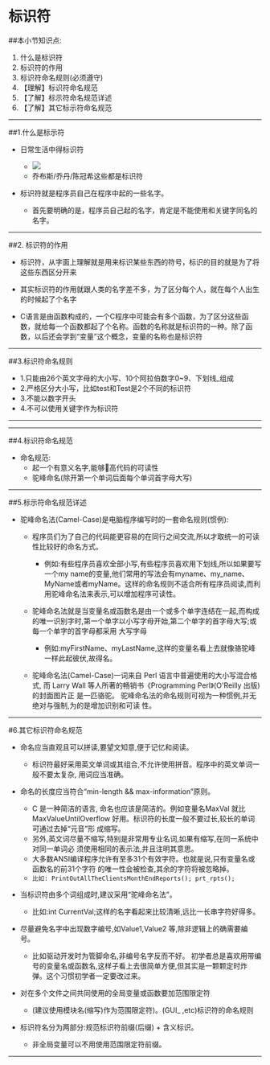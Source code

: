 # 标识符
##本小节知识点:
1. 什么是标识符
2. 标识符的作用
3. 标识符命名规则(必须遵守)
4. 【理解】标识符命名规范
5. 【了解】标示符命名规范详述
6. 【了解】其它标示符命名规范

---

##1.什么是标示符
- 日常生活中得标识符
    + ![](http://7xj0kx.com1.z0.glb.clouddn.com/1199124786402_11d.jpg)
    + 乔布斯/乔丹/陈冠希这些都是标识符

- 标识符就是程序员自己在程序中起的一些名字。
    + 首先要明确的是，程序员自己起的名字，肯定是不能使用和关键字同名的名字。

---

##2. 标识符的作用
- 标识符，从字面上理解就是用来标识某些东西的符号，标识的目的就是为了将这些东西区分开来

- 其实标识符的作用就跟人类的名字差不多，为了区分每个人，就在每个人出生的时候起了个名字

- C语言是由函数构成的，一个C程序中可能会有多个函数，为了区分这些函数，就给每一个函数都起了个名称。函数的名称就是标识符的一种。除了函数，以后还会学到“变量”这个概念，变量的名称也是标识符

---

##3.标识符命名规则
- 1.只能由26个英文字母的大小写、10个阿拉伯数字0~9、下划线_组成
- 2.严格区分大小写，比如test和Test是2个不同的标识符
- 3.不能以数字开头
- 4.不可以使用关键字作为标识符

---

---

##4.标识符命名规范
- 命名规范:
    + 起一个有意义名字,能够􏰁高代码的可读性
    + 驼峰命名(除开第一个单词后面每个单词首字母大写)
---

##5.标示符命名规范详述
- 驼峰命名法(Camel-Case)是电脑程序编写时的一套命名规则(惯例):
    + 程序员们为了自己的代码能更容易的在同行之间交流,所以才取统一的可读性比较好的命名方式。
        * 例如:有些程序员喜欢全部小写,有些程序员喜欢用下划线,所以如果要写一个my name的变量,他们常用的写法会有myname、my_name、MyName或者myName。这样的命名规则不适合所有程序员阅读,而利用驼峰命名法来表示,可以增加程序可读性。

    + 驼峰命名法就是当变量名或函数名是由一个或多个单字连结在一起,而构成的唯一识别字时,第一个单字以小写字母开始,第二个单字的首字母大写;或每一个单字的首字母都采用 大写字母
        * 例如:myFirstName、myLastName,这样的变量名看上去就像骆驼峰一样此起彼伏,故得名。

    + 驼峰命名法(Camel-Case)一词来自 Perl 语言中普遍使用的大小写混合格式,
而 Larry Wall 等人所著的畅销书《Programming Perl》(O&#039;Reilly 出版)的封面图片正 是一匹骆驼。 驼峰命名法的命名规则可视为一种惯例,并无绝对与强制,为的是增加识别和可读 性。


---
#6.其它标识符命名规范
- 命名应当直观且可以拼读,要望文知意,便于记忆和阅读。
    + 标识符最好采用英文单词或其组合,不允许使用拼音。程序中的英文单词一般不要太复杂, 用词应当准确。

- 命名的长度应当符合“min-length && max-information”原则。
    + C 是一种简洁的语言, 命名也应该是简洁的。例如变量名MaxVal 就比 MaxValueUntilOverflow 好用。标识符的长度一般不要过长,较长的单词可通过去掉“元音”形 成缩写。
    + 另外,英文词尽量不缩写,特别是非常用专业名词,如果有缩写,在同一系统中对同一单词必 须使用相同的表示法,并且注明其意思。
    + 大多数ANSI编译程序允许有至多31个有效字符。也就是说,只有变量名或函数名的前31个字符 的唯一性会被检查,其余的字符将被忽略掉。
    + ```比如: PrintOutAllTheClientsMonthEndReports(); prt_rpts();```

- 当标识符由多个词组成时,建议采用“驼峰命名法”。
    + 比如:int CurrentVal;这样的名字看起来比较清晰,远比一长串字符好得多。

- 尽量避免名字中出现数字编号,如Value1,Value2 等,除非逻辑上的确需要编号。
    + 比如驱动开发时为管脚命名,非编号名字反而不好。 初学者总是喜欢用带编号的变量名或函数名,这样子看上去很简单方便,但其实是一颗颗定时炸 弹。这个习惯初学者一定要改过来。

- 对在多个文件之间共同使用的全局变量或函数要加范围限定符
    + (建议使用模块名(缩写)作为范围限定符)。(GUI_ ,etc)标识符的命名规则

- 标识符名分为两部分:规范标识符前缀(后缀) + 含义标识。
    + 非全局变量可以不用使用范围限定符前缀。

---
